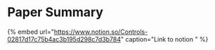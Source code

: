 # Paper Summary

{% embed url="https://www.notion.so/Controls-02817d17c75b4ac3b195d298c7d3b784" caption="Link to notion " %}





